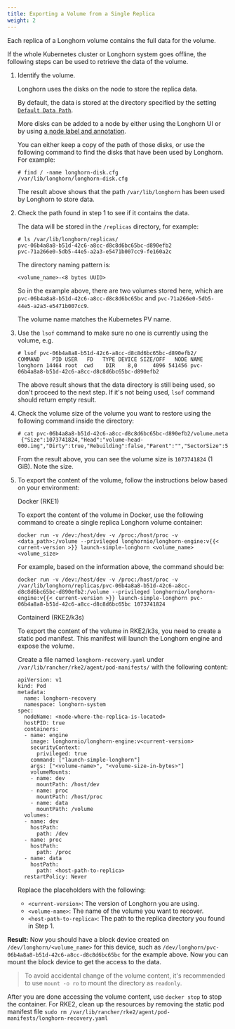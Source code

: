 ```yaml
---
title: Exporting a Volume from a Single Replica
weight: 2
---
```


Each replica of a Longhorn volume contains the full data for the volume.

If the whole Kubernetes cluster or Longhorn system goes offline, the following steps can be used to retrieve the data of the volume.

1. Identify the volume.

    Longhorn uses the disks on the node to store the replica data.

    By default, the data is stored at the directory specified by the setting [`Default Data Path`](https://longhorn.io/docs/0.8.1/references/settings/#default-data-path).

    More disks can be added to a node by either using the Longhorn UI or by using [a node label and annotation](../../../nodes-and-volumes/nodes/default-disk-and-node-config/).

    You can either keep a copy of the path of those disks, or use the following command to find the disks that have been used by Longhorn. For example:

    ```
    # find / -name longhorn-disk.cfg
    /var/lib/longhorn/longhorn-disk.cfg
    ```

    The result above shows that the path `/var/lib/longhorn` has been used by Longhorn to store data.

2. Check the path found in step 1 to see if it contains the data.

    The data will be stored in the `/replicas` directory, for example:

    ```
    # ls /var/lib/longhorn/replicas/
    pvc-06b4a8a8-b51d-42c6-a8cc-d8c8d6bc65bc-d890efb2
    pvc-71a266e0-5db5-44e5-a2a3-e5471b007cc9-fe160a2c
    ```

    The directory naming pattern is:

    ```
    <volume_name>-<8 bytes UUID>
    ```

    So in the example above, there are two volumes stored here, which are `pvc-06b4a8a8-b51d-42c6-a8cc-d8c8d6bc65bc` and `pvc-71a266e0-5db5-44e5-a2a3-e5471b007cc9`.

    The volume name matches the Kubernetes PV name.

3. Use the `lsof` command to make sure no one is currently using the volume, e.g.
   ```
   # lsof pvc-06b4a8a8-b51d-42c6-a8cc-d8c8d6bc65bc-d890efb2/
   COMMAND    PID USER   FD   TYPE DEVICE SIZE/OFF   NODE NAME
   longhorn 14464 root  cwd    DIR    8,0     4096 541456 pvc-06b4a8a8-b51d-42c6-a8cc-d8c8d6bc65bc-d890efb2
   ```
   The above result shows that the data directory is still being used, so don't proceed to the next step. If it's not being used, `lsof` command should return empty result.
4. Check the volume size of the volume you want to restore using the following command inside the directory:
   ```
   # cat pvc-06b4a8a8-b51d-42c6-a8cc-d8c8d6bc65bc-d890efb2/volume.meta
    {"Size":1073741824,"Head":"volume-head-000.img","Dirty":true,"Rebuilding":false,"Parent":"","SectorSize":512,"BackingFileName":""}
   ```
   From the result above, you can see the volume size is `1073741824` (1 GiB). Note the size.
5. To export the content of the volume, follow the instructions below based on your environment:

   Docker (RKE1)

   To export the content of the volume in Docker, use the following command to create a single replica Longhorn volume container:

   ```
   docker run -v /dev:/host/dev -v /proc:/host/proc -v <data_path>:/volume --privileged longhornio/longhorn-engine:v{{< current-version >}} launch-simple-longhorn <volume_name> <volume_size>
   ```

   For example, based on the information above, the command should be:

   ```
   docker run -v /dev:/host/dev -v /proc:/host/proc -v /var/lib/longhorn/replicas/pvc-06b4a8a8-b51d-42c6-a8cc-d8c8d6bc65bc-d890efb2:/volume --privileged longhornio/longhorn-engine:v{{< current-version >}} launch-simple-longhorn pvc-06b4a8a8-b51d-42c6-a8cc-d8c8d6bc65bc 1073741824
   ```

   Containerd (RKE2/k3s)

   To export the content of the volume in RKE2/k3s, you need to create a static pod manifest. This manifest will launch the Longhorn engine and expose the volume.

   Create a file named `longhorn-recovery.yaml` under `/var/lib/rancher/rke2/agent/pod-manifests/` with the following content:

   ```
   apiVersion: v1
   kind: Pod
   metadata:
     name: longhorn-recovery
     namespace: longhorn-system
   spec:
     nodeName: <node-where-the-replica-is-located>
     hostPID: true
     containers:
     - name: engine
       image: longhornio/longhorn-engine:v<current-version>
       securityContext:
         privileged: true
       command: ["launch-simple-longhorn"]
       args: ["<volume-name>", "<volume-size-in-bytes>"]
       volumeMounts:
       - name: dev
         mountPath: /host/dev
       - name: proc
         mountPath: /host/proc
       - name: data
         mountPath: /volume
     volumes:
     - name: dev
       hostPath:
         path: /dev
     - name: proc
       hostPath:
         path: /proc
     - name: data
       hostPath:
         path: <host-path-to-replica>
     restartPolicy: Never
   ```
   Replace the placeholders with the following:
   - `<current-version>`: The version of Longhorn you are using.
   - `<volume-name>`: The name of the volume you want to recover.
   - `<host-path-to-replica>`: The path to the replica directory you found in Step 1.

**Result:** Now you should have a block device created on `/dev/longhorn/<volume_name>` for this device, such as `/dev/longhorn/pvc-06b4a8a8-b51d-42c6-a8cc-d8c8d6bc65bc` for the example above. Now you can mount the block device to get the access to the data.

> To avoid accidental change of the volume content, it's recommended to use `mount -o ro` to mount the directory as `readonly`.

After you are done accessing the volume content, use `docker stop` to stop the container. For RKE2, clean up the resources by removing the static pod manifest file `sudo rm /var/lib/rancher/rke2/agent/pod-manifests/longhorn-recovery.yaml`
